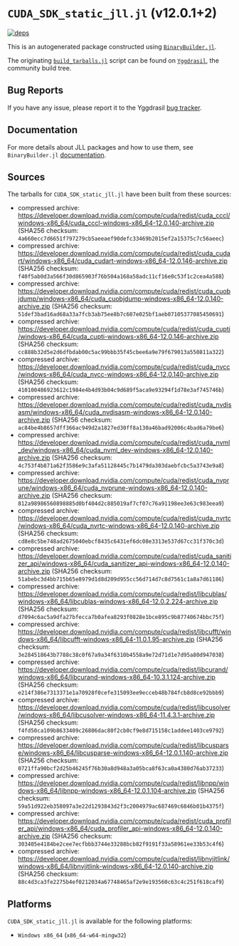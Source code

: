 # `CUDA_SDK_static_jll.jl` (v12.0.1+2)

[![deps](https://juliahub.com/docs/CUDA_SDK_static_jll/deps.svg)](https://juliahub.com/ui/Packages/CUDA_SDK_static_jll/eFajz?page=2)

This is an autogenerated package constructed using [`BinaryBuilder.jl`](https://github.com/JuliaPackaging/BinaryBuilder.jl).

The originating [`build_tarballs.jl`](https://github.com/JuliaPackaging/Yggdrasil/blob/3de8a79782c70a00e35cf152bf5aa9ee7e20a6bb/C/CUDA/CUDA_SDK_static@12.0/build_tarballs.jl) script can be found on [`Yggdrasil`](https://github.com/JuliaPackaging/Yggdrasil/), the community build tree.

## Bug Reports

If you have any issue, please report it to the Yggdrasil [bug tracker](https://github.com/JuliaPackaging/Yggdrasil/issues).

## Documentation

For more details about JLL packages and how to use them, see `BinaryBuilder.jl` [documentation](https://docs.binarybuilder.org/stable/jll/).

## Sources

The tarballs for `CUDA_SDK_static_jll.jl` have been built from these sources:

* compressed archive: https://developer.download.nvidia.com/compute/cuda/redist/cuda_cccl/windows-x86_64/cuda_cccl-windows-x86_64-12.0.140-archive.zip (SHA256 checksum: `4a660ecc7d6651f797279cb5aeeaef90defc33469b2015ef2a15375c7c56aeec`)
* compressed archive: https://developer.download.nvidia.com/compute/cuda/redist/cuda_cudart/windows-x86_64/cuda_cudart-windows-x86_64-12.0.146-archive.zip (SHA256 checksum: `f40f5ab0d3a566f30d865903f76b504a168a58adc11cf16e0c53f1c2cea4a588`)
* compressed archive: https://developer.download.nvidia.com/compute/cuda/redist/cuda_cuobjdump/windows-x86_64/cuda_cuobjdump-windows-x86_64-12.0.140-archive.zip (SHA256 checksum: `51def3bad16ad68a33a7fcb3ab75ee8b7c607e025bf1aeb07105377085450691`)
* compressed archive: https://developer.download.nvidia.com/compute/cuda/redist/cuda_cupti/windows-x86_64/cuda_cupti-windows-x86_64-12.0.146-archive.zip (SHA256 checksum: `cc888b32d5e2d6dfbdab00c5ac99bbb35f45cbee6a9e79f679013a550811a322`)
* compressed archive: https://developer.download.nvidia.com/compute/cuda/redist/cuda_nvcc/windows-x86_64/cuda_nvcc-windows-x86_64-12.0.140-archive.zip (SHA256 checksum: `410100486923612c1984e4b4d93b04c9d689f5aca9e93294f1d78e3af745746b`)
* compressed archive: https://developer.download.nvidia.com/compute/cuda/redist/cuda_nvdisasm/windows-x86_64/cuda_nvdisasm-windows-x86_64-12.0.140-archive.zip (SHA256 checksum: `ac84be4b8657dff366ac949d2a1827ed30ff8a130a46bad92006c4bad6a79be6`)
* compressed archive: https://developer.download.nvidia.com/compute/cuda/redist/cuda_nvml_dev/windows-x86_64/cuda_nvml_dev-windows-x86_64-12.0.140-archive.zip (SHA256 checksum: `4c753f4b871a62f3586e9c3afa51128445c7b1479da303daebfcbc5a3743e9a8`)
* compressed archive: https://developer.download.nvidia.com/compute/cuda/redist/cuda_nvprune/windows-x86_64/cuda_nvprune-windows-x86_64-12.0.140-archive.zip (SHA256 checksum: `812a98986560898885d0bf404d2c885019af7cf07c76a91198ee3e63c983eea9`)
* compressed archive: https://developer.download.nvidia.com/compute/cuda/redist/cuda_nvrtc/windows-x86_64/cuda_nvrtc-windows-x86_64-12.0.140-archive.zip (SHA256 checksum: `cd8e8c5be748ad2675040ebcf8435c6431ef6dc08e3313e537d67cc31f370c3d`)
* compressed archive: https://developer.download.nvidia.com/compute/cuda/redist/cuda_sanitizer_api/windows-x86_64/cuda_sanitizer_api-windows-x86_64-12.0.140-archive.zip (SHA256 checksum: `51abebc3d4bb715b65e8979d1d8d209d955cc56d714d7c8d7561c1a8a7d61186`)
* compressed archive: https://developer.download.nvidia.com/compute/cuda/redist/libcublas/windows-x86_64/libcublas-windows-x86_64-12.0.2.224-archive.zip (SHA256 checksum: `d7094c6ac5a9dfa27bfecca7b0afea8293f0828e1bce895c9b87740674bbc75f`)
* compressed archive: https://developer.download.nvidia.com/compute/cuda/redist/libcufft/windows-x86_64/libcufft-windows-x86_64-11.0.1.95-archive.zip (SHA256 checksum: `3e284518643b7788c38c0f67a9a34f6310b4558a9e72d71d1e7d95a80d947038`)
* compressed archive: https://developer.download.nvidia.com/compute/cuda/redist/libcurand/windows-x86_64/libcurand-windows-x86_64-10.3.1.124-archive.zip (SHA256 checksum: `e214f386e7313371e1a70928f0cefe315093ee9ecceb48b784fcb8d8ce92bbb9`)
* compressed archive: https://developer.download.nvidia.com/compute/cuda/redist/libcusolver/windows-x86_64/libcusolver-windows-x86_64-11.4.3.1-archive.zip (SHA256 checksum: `f4fd50ca109b8633409c26806dac80f2cb0cf9e8d715158c1addee1403ce9792`)
* compressed archive: https://developer.download.nvidia.com/compute/cuda/redist/libcusparse/windows-x86_64/libcusparse-windows-x86_64-12.0.1.140-archive.zip (SHA256 checksum: `0721ffa90bcf2d25b46245f76b30a8d948a3a05bca8f63ca0a4380d76ab37233`)
* compressed archive: https://developer.download.nvidia.com/compute/cuda/redist/libnpp/windows-x86_64/libnpp-windows-x86_64-12.0.1.104-archive.zip (SHA256 checksum: `59a51d922eb358097a3e22d1293843d2f3c2004979ac687469c6846b01b4375f`)
* compressed archive: https://developer.download.nvidia.com/compute/cuda/redist/cuda_profiler_api/windows-x86_64/cuda_profiler_api-windows-x86_64-12.0.140-archive.zip (SHA256 checksum: `303405e4184be2cee7ecfbbb3744e33288bcb82f9191f33a58961ee33b53c4f6`)
* compressed archive: https://developer.download.nvidia.com/compute/cuda/redist/libnvjitlink/windows-x86_64/libnvjitlink-windows-x86_64-12.0.140-archive.zip (SHA256 checksum: `88c4d3ca3fe2275b4ef0212034a67748465af2e9e193560c63c4c251f618caf9`)

## Platforms

`CUDA_SDK_static_jll.jl` is available for the following platforms:

* `Windows x86_64` (`x86_64-w64-mingw32`)

